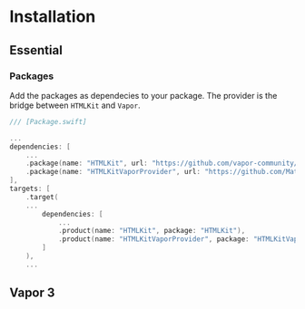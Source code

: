 # Installation

## Essential

### Packages

Add the packages as dependecies to your package. The provider is the bridge between `HTMLKit` and `Vapor`.

```swift
/// [Package.swift]

...
dependencies: [
    ...
    .package(name: "HTMLKit", url: "https://github.com/vapor-community/HTMLKit.git", from: "2.4.0"),
    .package(name: "HTMLKitVaporProvider", url: "https://github.com/MatsMoll/htmlkit-vapor-provider.git", from: "1.1.0")
],
targets: [
    .target( 
    ...
        dependencies: [
            ...
            .product(name: "HTMLKit", package: "HTMLKit"),
            .product(name: "HTMLKitVaporProvider", package: "HTMLKitVaporProvider")
        ]
    ),
    ...
```

## Vapor 3
